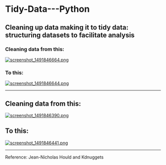 # Tidy-Data---Python
## Cleaning up data making it to tidy data: structuring datasets to facilitate analysis

### Cleaning data from this:
[![screenshot_1491846664.png](https://s19.postimg.org/qbtrhen8z/screenshot_1491846664.png)](https://postimg.org/image/jy4oe5icv/)

### To this: 
[![screenshot_1491846644.png](https://s19.postimg.org/s2csiw4s3/screenshot_1491846644.png)](https://postimg.org/image/acb3xur73/)

----
## Cleaning data from this:
[![screenshot_1491846390.png](https://s19.postimg.org/5nqioxcmr/screenshot_1491846390.png)](https://postimg.org/image/l97u8vokv/)

## To this:
[![screenshot_1491846441.png](https://s19.postimg.org/bdbcmz86r/screenshot_1491846441.png)](https://postimg.org/image/5cdnpwlkf/)





-----
Reference: Jean-Nicholas Hould and Kdnuggets
